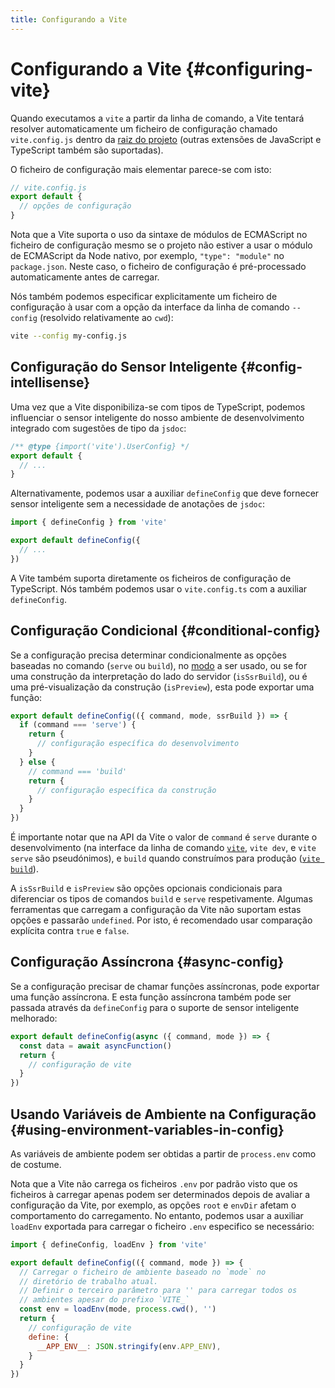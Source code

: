 ```yaml
---
title: Configurando a Vite
---
```


# Configurando a Vite {#configuring-vite}

Quando executamos a `vite` a partir da linha de comando, a Vite tentará resolver automaticamente um ficheiro de configuração chamado `vite.config.js` dentro da [raiz do projeto](/guide/#index-html-and-project-root) (outras extensões de JavaScript e TypeScript também são suportadas).

O ficheiro de configuração mais elementar parece-se com isto:

```js
// vite.config.js
export default {
  // opções de configuração
}
```

Nota que a Vite suporta o uso da sintaxe de módulos de ECMAScript no ficheiro de configuração mesmo se o projeto não estiver a usar o módulo de ECMAScript da Node nativo, por exemplo, `"type": "module"` no `package.json`. Neste caso, o ficheiro de configuração é pré-processado automaticamente antes de carregar.

Nós também podemos especificar explicitamente um ficheiro de configuração à usar com a opção da interface da linha de comando `--config` (resolvido relativamente ao `cwd`):

```bash
vite --config my-config.js
```

## Configuração do Sensor Inteligente {#config-intellisense}

Uma vez que a Vite disponibiliza-se com tipos de TypeScript, podemos influenciar o sensor inteligente do nosso ambiente de desenvolvimento integrado com sugestões de tipo da `jsdoc`:

```js
/** @type {import('vite').UserConfig} */
export default {
  // ...
}
```

Alternativamente, podemos usar a auxiliar `defineConfig` que deve fornecer sensor inteligente sem a necessidade de anotações de `jsdoc`:

```js
import { defineConfig } from 'vite'

export default defineConfig({
  // ...
})
```

A Vite também suporta diretamente os ficheiros de configuração de TypeScript. Nós também podemos usar o `vite.config.ts` com a auxiliar `defineConfig`.

## Configuração Condicional {#conditional-config}

Se a configuração precisa determinar condicionalmente as opções baseadas no comando (`serve` ou `build`), no [modo](/guide/env-and-mode) a ser usado, ou se for uma construção da interpretação do lado do servidor (`isSsrBuild`), ou é uma pré-visualização da construção (`isPreview`), esta pode exportar uma função:

```js
export default defineConfig(({ command, mode, ssrBuild }) => {
  if (command === 'serve') {
    return {
      // configuração específica do desenvolvimento
    }
  } else {
    // command === 'build'
    return {
      // configuração específica da construção
    }
  }
})
```

É importante notar que na API da Vite o valor de `command` é `serve` durante o desenvolvimento (na interface da linha de comando [`vite`](/guide/cli#vite), `vite dev`, e `vite serve` são pseudónimos), e `build` quando construímos para produção ([`vite build`](/guide/cli#vite-build)).

A `isSsrBuild` e `isPreview` são opções opcionais condicionais para diferenciar os tipos de comandos `build` e `serve` respetivamente. Algumas ferramentas que carregam a configuração da Vite não suportam estas opções e passarão `undefined`. Por isto, é recomendado usar comparação explícita contra `true` e `false`.

## Configuração Assíncrona {#async-config}

Se a configuração precisar de chamar funções assíncronas, pode exportar uma função assíncrona. E esta função assíncrona também pode ser passada através da `defineConfig` para o suporte de sensor inteligente melhorado:

```js
export default defineConfig(async ({ command, mode }) => {
  const data = await asyncFunction()
  return {
    // configuração de vite
  }
})
```

## Usando Variáveis de Ambiente na Configuração {#using-environment-variables-in-config}

As variáveis de ambiente podem ser obtidas a partir de `process.env` como de costume.

Nota que a Vite não carrega os ficheiros `.env` por padrão visto que os ficheiros à carregar apenas podem ser determinados depois de avaliar a configuração da Vite, por exemplo, as opções `root` e `envDir` afetam o comportamento do carregamento. No entanto, podemos usar a auxiliar `loadEnv` exportada para carregar o ficheiro `.env` especifico se necessário:

```js
import { defineConfig, loadEnv } from 'vite'

export default defineConfig(({ command, mode }) => {
  // Carregar o ficheiro de ambiente baseado no `mode` no
  // diretório de trabalho atual.
  // Definir o terceiro parâmetro para '' para carregar todos os
  // ambientes apesar do prefixo `VITE_`
  const env = loadEnv(mode, process.cwd(), '')
  return {
    // configuração de vite
    define: {
      __APP_ENV__: JSON.stringify(env.APP_ENV),
    }
  }
})
```
